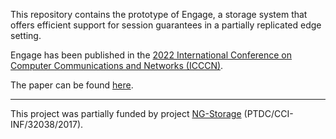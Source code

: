 This repository contains the prototype of Engage, a storage system that offers efficient support for session guarantees in a partially replicated edge setting.

Engage has been published in the [2022 International Conference on Computer Communications and Networks (ICCCN)](http://www.icccn.org/icccn22/index.html).

The paper can be found [here](https://ieeexplore.ieee.org/abstract/document/9868846).

 ---
 
 This project was partially funded by project [NG-Storage](https://asc.di.fct.unl.pt/~jleitao/ngstorage.php) (PTDC/CCI-INF/32038/2017).
